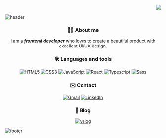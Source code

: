 
<a href="https://hits.seeyoufarm.com"><img src="https://hits.seeyoufarm.com/api/count/incr/badge.svg?url=https%3A%2F%2Fgithub.com%2Fdahhnym&count_bg=%2379C83D&title_bg=%23555555&icon=&icon_color=%23E7E7E7&title=hits&edge_flat=true" align="right"/></a><br>


![header](https://capsule-render.vercel.app/api?type=waving&color=gradient&height=300&section=header&text=%20Danim%20Kim%20&fontSize=80&fontAlignY=45)


<h3 align="center">🙋‍♀️ About me</h3>
<p align="center">I am a <strong><em>frontend developer</strong></em> who loves to create a beautiful product with excellent UI/UX design.</p>

<h3 align="center">🛠️ Languages and tools</h3>
<p align="center">
<img src="https://img.shields.io/badge/HTML5-E34F26?style=flat-square&logo=html5&logoColor=white" alt="HTML5" />
<img src="https://img.shields.io/badge/CSS3-1572B6?style=flat-square&logo=css3&logoColor=white" alt="CSS3" />
<img src="https://img.shields.io/badge/JavaScript-F7DF1E?style=flat-square&logo=javascript&logoColor=black" alt="JavaScript" />
<img src="https://img.shields.io/badge/React-20232A?style=flat-square&logo=react&logoColor=61DAFB" alt="React" />
<img src="https://img.shields.io/badge/TypeScript-007ACC?style=flat-square&logo=typescript&logoColor=white" alt="Typescript" />
<img src="https://img.shields.io/badge/-Sass-CF649A?logo=sass&logoColor=white&style=flat-square&hide_border=false" alt="Sass" />
</p>

<h3 align="center">✉️ Contact</h3>
<p align="center">
<a href="mailto:danimkim.dev@gmail.com"><img src="https://img.shields.io/badge/-danimkim.dev@gmail.com-d14836?style=flat-square&logo=Gmail&logoColor=white&link=mailto:danimkim.dev@gmail.com" alt="Gmail" /></a>
<a href="https://www.linkedin.com/in/danim-kim/"><img src="https://img.shields.io/badge/-LinkedIn-blue?style=flat-square&logo=Linkedin&logoColor=white&link=https://www.linkedin.com/in/danim-kim/" alt="LinkedIn" /></a>
</p>


<h3 align="center">📝 Blog</h3>
<p align="center">
<a href="https://velog.io/@sweetpumpkin"><img src="https://img.shields.io/badge/Velog-20C997?style=flat-square&logo=velog&logoColor=white" alt="velog" /></a>
</p>

![footer](https://capsule-render.vercel.app/api?type=waving&color=gradient&height=200&section=footer)


<!--
**dahhnym/dahhnym** is a ✨ _special_ ✨ repository because its `README.md` (this file) appears on your GitHub profile.

Here are some ideas to get you started:

- 🔭 I’m currently working on ...
- 🌱 I’m currently learning HTML,CSS,JavaScript
- 👯 I’m looking to collaborate on ...
- 🤔 I’m looking for help with ...
- 💬 Ask me about ...
- 📫 How to reach me: kdn725@gmail.com
- 😄 Pronouns: ...
- ⚡ Fun fact: ...

[![Twitter](https://img.shields.io/badge/-Aloysia-61DAFB?logo=twitter&logoColor=white&style=flat-square&link=https://twitter.com/_lemonverbena_/)](https://twitter.com/_lemonverbena_/)


![ReactJS](https://img.shields.io/badge/-ReactJs-61DAFB?logo=react&logoColor=white&style=flat-square)
<img src="https://img.shields.io/badge/HTML5-E34F26?style=for-the-badge&logo=html5&logoColor=white"> <img src="https://img.shields.io/badge/JavaScript-323330?style=for-the-badge&logo=javascript&logoColor=F7DF1E"> <img src="https://img.shields.io/badge/TypeScript-007ACC?style=for-the-badge&logo=typescript&logoColor=white"> <img src="https://img.shields.io/badge/React-20232A?style=for-the-badge&logo=react&logoColor=61DAFB">

[<img src="https://img.shields.io/badge/danimkim-%230077B5.svg?&style=for-the-badge&logo=linkedin&logoColor=white" />](https://www.linkedin.com/in/danim-kim/)
[<img src = "https://img.shields.io/badge/aloysia-%2320A1F1.svg?&style=for-the-badge&logo=twitter&logoColor=white">](https://twitter.com/_lemonverbena_)
![header](https://capsule-render.vercel.app/api?type=waving&color=gradient&height=300&section=header&text=Hello👋%20I'm%20Tina%20&fontSize=90&desc=a%20frontend%20developer%20who%20loves%20to%20create%20beautiful%20product%20with%20an%20excellent%20UI/UX%20design&descAlignY=60&fontAlignY=40)
-->
